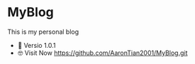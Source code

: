 # MyBlog
This is my personal blog

- 🤔 Versio 1.0.1
- 🤓 Visit Now  https://github.com/AaronTian2001/MyBlog.git
